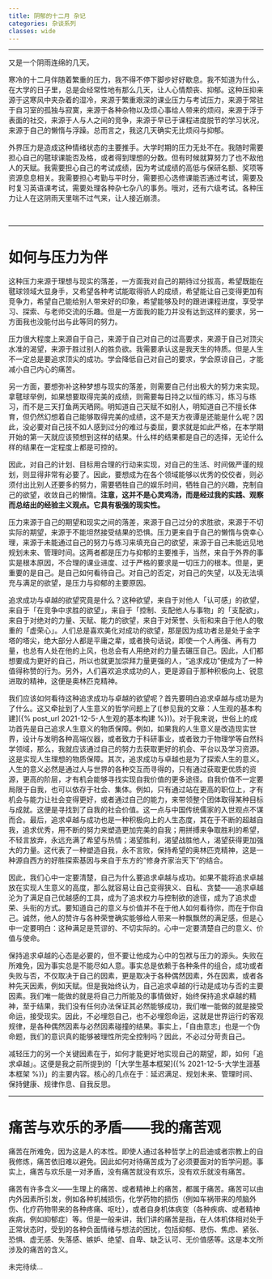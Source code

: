 ```yaml
---
title: 阴郁的十二月 杂记
categories: 杂谈系列
classes: wide
---
```




---



又是一个阴雨连绵的几天。

寒冷的十二月伴随着繁重的压力，我不得不停下脚步好好歇息。我不知道为什么，在大学的日子里，总是会经常性地有那么几天，让人心情颓丧、抑郁。这种压抑来源于这寒风中夹杂着的湿冷，来源于繁重艰深的课业压力与考试压力，来源于常驻于自习室的孤独与寂寞，来源于各种杂物以及烦心事给人带来的烦闷，来源于浮于表面的社交，来源于人与人之间的竞争，来源于早已于课程进度脱节的学习状况，来源于自己的懒惰与浮躁。总而言之，我这几天确实无比烦闷与抑郁。

外界压力是造成这种情绪状态的主要推手。大学时期的压力无处不在。我随时需要担心自己的毽球课能否及格，或者得到理想的分数。但有时候就算努力了也不敌他人的天赋。我需要担心自己的考试成绩，因为考试成绩的高低与保研名额、奖项等资源息息相关。我需要担心考勤与平时分，需要担心选修课能否通过考试，需要及时复习英语课考试，需要处理各种杂七杂八的事务。哦对，还有六级考试。各种压力让人在这阴雨天里喘不过气来，让人接近崩溃。

 <br>

---



# 如何与压力为伴

这种压力来源于理想与现实的落差，一方面我对自己的期待过分拔高，希望既能在毽球领域大显身手，又希望各种考试能取得骄人的成绩，希望能让自己变得更加有竞争力，希望自己能给别人带来好的印象，希望能够及时的跟进课程进度，享受学习、探索、与老师交流的乐趣。但是一方面我的能力并没有达到这样的要求，另一方面我也没能付出与此等同的努力。

压力很大程度上来源自于自己，来源于自己对自己的过高要求，来源于自己对顶尖水准的渴望，来源于胜过别人的胜负欲。我需要承认这是我天生的特质。但是人生不一定总是要追求顶尖的成功。学会降低自己对自己的要求，学会原谅自己，才能减小自己内心的痛苦。

另一方面，要想弥补这种梦想与现实的落差，则需要自己付出极大的努力来实现。拿毽球举例，如果想要取得完美的成绩，则需要每日持之以恒的练习，练习与练习，而不是三天打鱼两天晒网。明知道自己天赋不如别人，明知道自己不擅长体育，但仍然幻想着自己能够取得完美的成绩，这不是天方夜谭是还能是什么呢？因此，没必要对自己技不如人感到过分的难过与委屈，要求就是如此严格，在本学期开始的第一天就应该预想到这样的结果。什么样的结果都是自己的选择，无论什么样的结果在一定程度上都是可控的。

因此，对自己的计划、目标用合理的行动来实现，对自己的生活、时间做严谨的规划，则显得非常有必要了。因此，要想成为在各个领域能够以优秀的佼佼者，则必须付出比别人还要多的努力，需要牺牲自己的娱乐时间，牺牲自己的兴趣，克制自己的欲望，收敛自己的懒惰。**注意，这并不是心灵鸡汤，而是经过我的实践、观察而总结出的经验主义观点。它具有极强的现实性。**

压力来源于自己的期望和现实之间的落差，来源于自己过分的求胜欲，来源于不切实际的期望，来源于不能坦然接受结果的恐惧。压力更来自于自己的懒惰与侥幸心理，来源于未能通过自己的努力与练习来填充自己的欲望，来源于自己未能远见地规划未来、管理时间。这两者都是压力与抑郁的主要推手，当然，来自于外界的事实是根本原因，不合理的课业进度、过于严格的要求是一切压力的根本。但是，更重要的是自己。是自己如何看待自己。对自己的否定，对自己的失望，以及无法填充与满足的欲望，是压力与抑郁的主要原因。

追求成功与卓越的欲望究竟是什么？这种欲望，来自于对他人「认可感」的欲望，来自于「在竞争中求胜的欲望」，来自于「控制、支配他人与事物」的「支配欲」，来自于对绝对的力量、天赋、能力的欲望，来自于对荣誉、头衔和来自于他人的敬重的「虚荣心」。人们总是喜欢美化对成功的欲望，那是因为成功者总是处于金字塔的塔尖，绝大部分人都是平庸之辈，或者换句话说，即使一个人再强、再有力量，也总有人处在他的上风，也总会有人用绝对的力量去碾压自己。因此，人们都想要成为更好的自己，所以也就更加崇拜力量更强的人，“追求成功”便成为了一种值得称赞的行为。另外，人们喜欢追求成功的人，更是源自于那种积极向上、锐意进取的精神，这便是奥林匹克精神。

我们应该如何看待这种追求成功与卓越的欲望呢？首先要明白追求卓越与成功是为了什么。这又牵扯到了人生意义的哲学问题上了([参见我的文章：人生观的基本构建]({% post_url 2021-12-5-人生观的基本构建 %}))。对于我来说，世俗上的成功首先是自己追求人生意义的物质保障。例如，如果我的人生意义是改造现实世界，设计与发明各种高端仪器，或者致力于科研事业，或者致力于物理学等自然科学领域，那么，我就应该通过自己的努力去获取更好的机会、平台以及学习资源。这是实现人生理想的物质保障。其次，追求成功与卓越也是为了探索人生的意义。人生的意义必然是通过人与世界的各种交互而寻得的，只有通过获取更优质的资源，更高的阶层，才有机会能够寻找实现自我价值的更多途径。自我价值不一定要局限于自我，也可以依存于社会、集体。例如，只有通过站在更高的职位上，才有机会与能力让社会变得更好，或者通过自己的能力，来带领整个团体取得某种目标与成就。这便是寻找到了自我的社会价值。这一点与中国传统儒家的入世观点不谋而合。最后，追求卓越与成功也是一种积极向上的人生态度，其在于不断的超越自我，追求优秀，用不断的努力来塑造更加完美的自我；用拼搏来争取胜利的希望，不轻言放弃，永远充满了希望与热情；渴望胜利，渴望战胜他人，渴望获得更加强大的力量。这代表了一种塑造自我，永不言败，保持希望的奥林匹克精神，这是一种源自西方的好胜探索基因与来自于东方的“修身齐家治天下”的结合。

因此，我们心中一定要清楚，自己为什么要追求卓越与成功。如果不能将追求卓越放在实现人生意义的高度，那么就容易让自己变得狭义、自私、贪婪——追求卓越沦为了满足自己优越感的工具，成为了追求权力与控制欲的途径，成为了追求虚荣、头衔的方式。要知道自己的意义与价值并不在于他人如何看待你，而在于你自己。诚然，他人的赞许与各种荣誉确实能够给人带来一种飘飘然的满足感，但是心中一定要明白：这种满足是荒谬的、不切实际的。心中一定要清楚自己的意义、价值与使命。

保持追求卓越的心态是必要的，但不要让他成为心中的包袱与压力的源头。失败在所难免，因为事实总是不能尽如人意。事实总是依赖于各种条件的组合，成功或者失败与否，不仅取决于自己的因素，更是取决于各种偶然因素，外在因素，或者各种先天因素，例如天赋。但是我始终认为，自己追求卓越的行动是成功与否的主要因素。我们唯一能做的就是将自己力所能及的事情做好，始终保持追求卓越的精神，至于结果，我们没有任何办法保证其必然能够成功，我们唯一能做的就是接受命运，接受现实。因此，不必埋怨自己，也不必埋怨命运，这就是世界运行的客观规律，是各种偶然因素与必然因素碰撞的结果。事实上，「自由意志」也是一个伪命题，我们的意识真的能够被理性所完全控制吗？因此，不必过分苛责自己。

减轻压力的另一个关键因素在于，如何才能更好地实现自己的期望，即，如何「追求卓越」。这便是我之前所提到的「[大学生基本框架]({% 2021-12-5-大学生涯基本框架 %})」的主要内容。核心的几点在于：延迟满足、规划未来、管理时间、保持健康、规律作息、自我反思。



---

# 痛苦与欢乐的矛盾——我的痛苦观

痛苦在所难免，因为这是人的本性。即使人通过各种哲学上的启迪或者宗教上的自我修炼，痛苦依旧难以避免。因此如何对待痛苦成为了必须要面对的哲学问题。事实上，痛苦与欢乐是一对矛盾，没有痛苦就没有欢乐，没有欢乐就没有痛苦。

痛苦有许多含义——生理上的痛苦、或者精神上的痛苦，都属于痛苦。痛苦可以由内外因素所引发，例如各种机械损伤，化学药物的损伤（例如车祸带来的颅脑外伤、化疗药物带来的各种疼痛、呕吐），或者自身机体病变（各种疾病、或者精神疾病，例如抑郁症）等。但是一般来讲，我们讲的痛苦是指，在人体机体相对处于正常状态时，受到的各种负面情绪与想法的困扰，包括抑郁、悲伤、焦虑、紧张、恐惧、虚无感、失落感、嫉妒、绝望、自卑、缺乏认可、无价值感等。这是本文所涉及的痛苦的含义。

未完待续...
